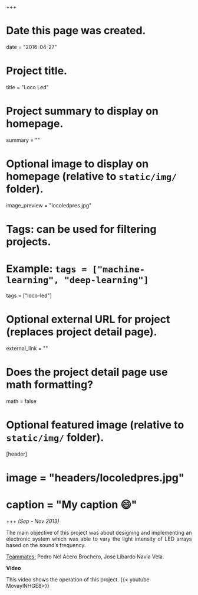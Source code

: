 +++
# Date this page was created.
date = "2016-04-27"

# Project title.
title = "Loco Led"

# Project summary to display on homepage.
summary = ""

# Optional image to display on homepage (relative to `static/img/` folder).
image_preview = "locoledpres.jpg"

# Tags: can be used for filtering projects.
# Example: `tags = ["machine-learning", "deep-learning"]`
tags = ["loco-led"]

# Optional external URL for project (replaces project detail page).
external_link = ""

# Does the project detail page use math formatting?
math = false

# Optional featured image (relative to `static/img/` folder).
[header]
# image = "headers/locoledpres.jpg"
# caption = "My caption :smile:"

+++
*(Sep - Nov 2013)*

<p align="justify">The main objective of this project was about designing and implementing an electronic system which was able to vary the light intensity of LED arrays based on the sound’s frequency.</p>

<p><u>Teammates:</u> Pedro Nel Acero Brochero, Jose Libardo Navia Vela.</p>

**Video**

This video shows the operation of this project.
{{< youtube MovaylNHGE8>}}
